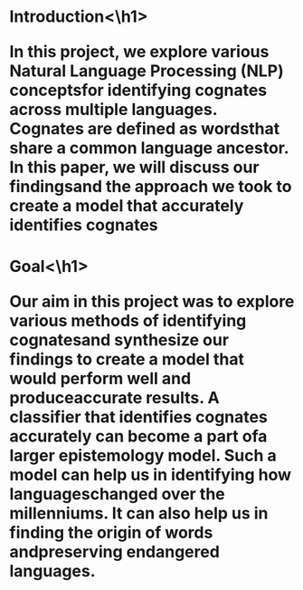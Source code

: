 <h1>Introduction<\h1>

In this project, we explore various Natural Language Processing (NLP) conceptsfor identifying cognates across multiple languages. Cognates are defined as wordsthat share a common language ancestor. In this paper, we will discuss our findingsand the approach we took to create a model that accurately identifies cognates

<h1>Goal<\h1>

Our aim in this project was to explore various methods of identifying cognatesand synthesize our findings to create a model that would perform well and produceaccurate results. A classifier that identifies cognates accurately can become a part ofa larger epistemology model. Such a model can help us in identifying how languageschanged over the millenniums. It can also help us in finding the origin of words andpreserving endangered languages.